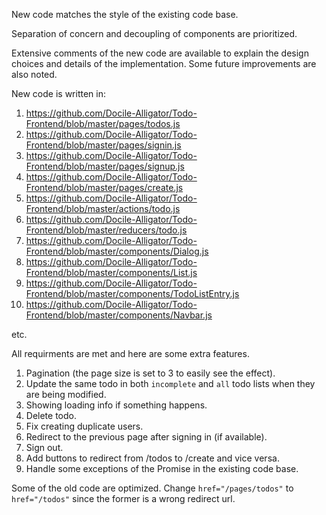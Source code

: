 New code matches the style of the existing code base.

Separation of concern and decoupling of components are prioritized.

Extensive comments of the new code are available to explain the design choices and details of the implementation. Some future improvements are also noted.

New code is written in:
1. https://github.com/Docile-Alligator/Todo-Frontend/blob/master/pages/todos.js
2. https://github.com/Docile-Alligator/Todo-Frontend/blob/master/pages/signin.js
3. https://github.com/Docile-Alligator/Todo-Frontend/blob/master/pages/signup.js
4. https://github.com/Docile-Alligator/Todo-Frontend/blob/master/pages/create.js
5. https://github.com/Docile-Alligator/Todo-Frontend/blob/master/actions/todo.js
6. https://github.com/Docile-Alligator/Todo-Frontend/blob/master/reducers/todo.js
7. https://github.com/Docile-Alligator/Todo-Frontend/blob/master/components/Dialog.js
8. https://github.com/Docile-Alligator/Todo-Frontend/blob/master/components/List.js
9. https://github.com/Docile-Alligator/Todo-Frontend/blob/master/components/TodoListEntry.js
10. https://github.com/Docile-Alligator/Todo-Frontend/blob/master/components/Navbar.js

etc.

All requirments are met and here are some extra features.
1. Pagination (the page size is set to 3 to easily see the effect).
2. Update the same todo in both `incomplete` and `all` todo lists when they are being modified.
3. Showing loading info if something happens.
4. Delete todo.
5. Fix creating duplicate users.
6. Redirect to the previous page after signing in (if available).
7. Sign out.
8. Add buttons to redirect from /todos to /create and vice versa.
9. Handle some exceptions of the Promise in the existing code base.

Some of the old code are optimized. Change `href="/pages/todos"` to `href="/todos"` since the former is a wrong redirect url.
